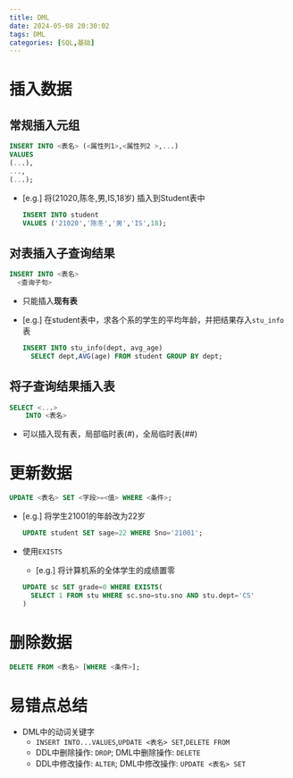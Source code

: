 ```yaml
---
title: DML
date: 2024-05-08 20:30:02
tags: DML
categories: [SQL,基础]
---
```



# 插入数据

## 常规插入元组

```sql
INSERT INTO <表名> (<属性列1>,<属性列2 >,...)
VALUES 
(...),
...,
(...);
```
<!-- more -->
- [e.g.] 将(21020,陈冬,男,IS,18岁) 插入到Student表中

  ```sql
  INSERT INTO student
  VALUES ('21020','陈冬','男','IS',18);
  ```



## 对表插入子查询结果

```sql
INSERT INTO <表名>
  <查询子句>
```

- 只能插入**现有表**

- [e.g.] 在student表中，求各个系的学生的平均年龄，并把结果存入`stu_info`表

  ```sql
  INSERT INTO stu_info(dept, avg_age)
  	SELECT dept,AVG(age) FROM student GROUP BY dept;
  ```



## 将子查询结果插入表

```sql
SELECT <...>
	INTO <表名>
```

- 可以插入现有表，局部临时表(#)，全局临时表(##)





# 更新数据

```sql
UPDATE <表名> SET <字段>=<值> WHERE <条件>;
```

- [e.g.] 将学生21001的年龄改为22岁

  ```sql
  UPDATE student SET sage=22 WHERE Sno='21001';
  ```

- 使用`EXISTS`

  - [e.g.] 将计算机系的全体学生的成绩置零

  ```sql
  UPDATE sc SET grade=0 WHERE EXISTS(
  	SELECT 1 FROM stu WHERE sc.sno=stu.sno AND stu.dept='CS'
  )
  ```



# 删除数据

```sql
DELETE FROM <表名> [WHERE <条件>];
```





# 易错点总结

- DML中的动词关键字
  - `INSERT INTO...VALUES`,`UPDATE <表名> SET`,`DELETE FROM`
  - DDL中删除操作: `DROP`; DML中删除操作: `DELETE`
  - DDL中修改操作: `ALTER`; DML中修改操作: `UPDATE <表名> SET`



